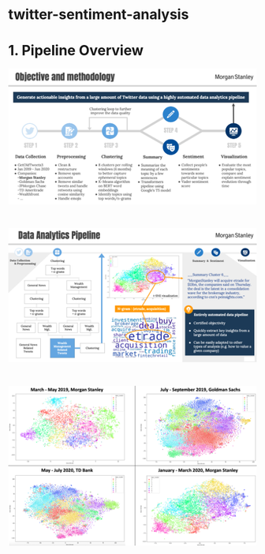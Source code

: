 # twitter-sentiment-analysis

# 1. Pipeline Overview 
![Pipeline Overview 1](https://github.com/gjmichel/twitter-sentiment-analysis/blob/main/results/pipeline_overview_1.jpg)

<br>

![Pipeline Overview 2](https://github.com/gjmichel/twitter-sentiment-analysis/blob/main/results/pipeline_overview_2.jpg)

<br>

![Pipeline Overview 1](https://github.com/gjmichel/twitter-sentiment-analysis/blob/main/results/cluster_visualization.jpg)
